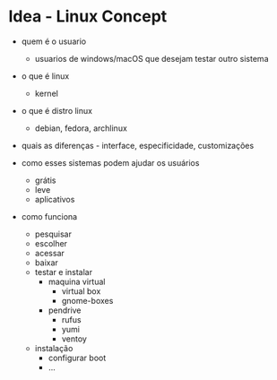 # Idea - Linux Concept

- quem é o usuario
    - usuarios de windows/macOS que desejam testar outro sistema

- o que é linux
    - kernel
    
- o que é distro linux
    - debian, fedora, archlinux
    
- quais as diferenças - interface, especificidade, customizações

- como esses sistemas podem ajudar os usuários
    - grátis
    - leve
    - aplicativos

- como funciona
    - pesquisar
    - escolher
    - acessar
    - baixar
    - testar e instalar
        - maquina virtual
            - virtual box
            - gnome-boxes
        - pendrive
            - rufus
            - yumi
            - ventoy
    - instalação
        - configurar boot
        - ...
        
